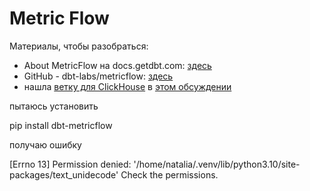 # Metric Flow

Материалы, чтобы разобраться:
- About MetricFlow на docs.getdbt.com: [здесь](https://docs.getdbt.com/docs/build/about-metricflow)
- GitHub - dbt-labs/metricflow: [здесь](https://github.com/dbt-labs/metricflow)
- нашла [ветку для ClickHouse](https://github.com/kolatr-dev/metricflow/tree/feature/support-clickhouse) в [этом обсуждении](https://discourse.getdbt.com/t/metricflow-with-clickhouse-adapter/12857)

пытаюсь установить

  pip install dbt-metricflow
  
получаю ошибку 

  [Errno 13] Permission denied: '/home/natalia/.venv/lib/python3.10/site-packages/text_unidecode'
  Check the permissions.

  
